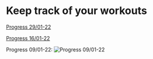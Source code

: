 # Keep track of your workouts 



[Progress 29/01-22](https://user-images.githubusercontent.com/41792248/151675803-75864b3c-dd34-48ce-8980-97fe618338e1.mp4)

[Progress 16/01-22](https://user-images.githubusercontent.com/41792248/149659072-b29048bb-335c-4915-90aa-68966acf6087.mp4)

Progress 09/01-22:
![Progress 09/01-22](https://user-images.githubusercontent.com/41792248/148663464-fb09cc45-9baa-4c54-9b51-024f09af14aa.gif)
